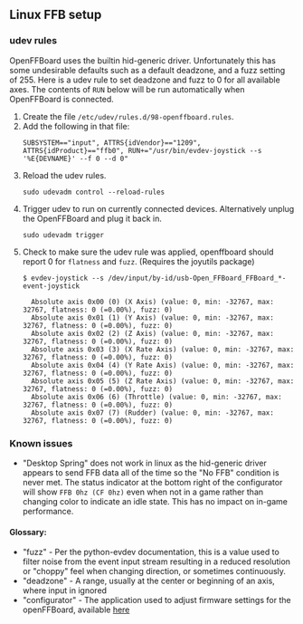 ## Linux FFB setup

### udev rules

OpenFFBoard uses the builtin hid-generic driver.  Unfortunately this has some undesirable
defaults such as a default deadzone, and a fuzz setting of 255. Here is a udev rule to
set deadzone and fuzz to 0 for all available axes.  The contents of `RUN` below will be
run automatically when OpenFFBoard is connected.

1. Create the file `/etc/udev/rules.d/98-openffboard.rules`.
2. Add the following in that file:
    ```
    SUBSYSTEM=="input", ATTRS{idVendor}=="1209", ATTRS{idProduct}=="ffb0", RUN+="/usr/bin/evdev-joystick --s '%E{DEVNAME}' --f 0 --d 0"
    ```
3. Reload the udev rules.
    ```
    sudo udevadm control --reload-rules
    ```
4. Trigger udev to run on currently connected devices.  Alternatively unplug the
OpenFFBoard and plug it back in.
    ```
    sudo udevadm trigger
    ```
5. Check to make sure the udev rule was applied, openffboard should report 0 for `flatness` and `fuzz`. (Requires the joyutils package)
    ```
    $ evdev-joystick --s /dev/input/by-id/usb-Open_FFBoard_FFBoard_*-event-joystick

      Absolute axis 0x00 (0) (X Axis) (value: 0, min: -32767, max: 32767, flatness: 0 (=0.00%), fuzz: 0)
      Absolute axis 0x01 (1) (Y Axis) (value: 0, min: -32767, max: 32767, flatness: 0 (=0.00%), fuzz: 0)
      Absolute axis 0x02 (2) (Z Axis) (value: 0, min: -32767, max: 32767, flatness: 0 (=0.00%), fuzz: 0)
      Absolute axis 0x03 (3) (X Rate Axis) (value: 0, min: -32767, max: 32767, flatness: 0 (=0.00%), fuzz: 0)
      Absolute axis 0x04 (4) (Y Rate Axis) (value: 0, min: -32767, max: 32767, flatness: 0 (=0.00%), fuzz: 0)
      Absolute axis 0x05 (5) (Z Rate Axis) (value: 0, min: -32767, max: 32767, flatness: 0 (=0.00%), fuzz: 0)
      Absolute axis 0x06 (6) (Throttle) (value: 0, min: -32767, max: 32767, flatness: 0 (=0.00%), fuzz: 0)
      Absolute axis 0x07 (7) (Rudder) (value: 0, min: -32767, max: 32767, flatness: 0 (=0.00%), fuzz: 0)
    ```

### Known issues

* "Desktop Spring" does not work in linux as the hid-generic driver appears to send FFB data all of the time so the
 "No FFB" condition is never met.  The status indicator at the bottom right of the configurator will show `FFB 0hz (CF 0hz)`
 even when not in a game rather than changing color to indicate an idle state.  This has no impact on in-game performance.

#### Glossary:
* "fuzz" - Per the python-evdev documentation, this is a value used to filter noise from
 the event input stream resulting in a reduced resolution or "choppy" feel when changing
 direction, or sometimes continuously.
* "deadzone" - A range, usually at the center or beginning of an axis, where input in ignored
* "configurator" - The application used to adjust firmware settings for the openFFBoard, available [here](https://github.com/Ultrawipf/OpenFFBoard-configurator)
